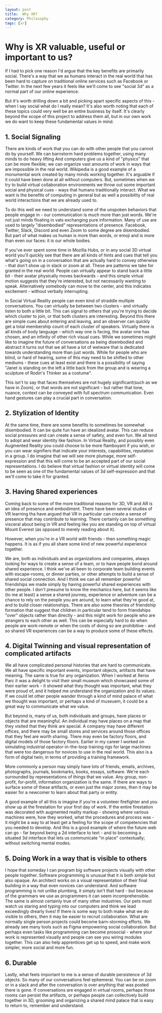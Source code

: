 ```yaml
---
layout: post
title:  Why XR?
category: Philosophy
tags: [xr]
---
```


# Why is XR valuable, useful or important to us?

If I had to pick one reason I'd argue that the key benefits are primarily social. There's a way that we as humans interact in the real world that has been hard to capture on traditional online services such as Facebook or Twitter. In the next few years it feels like we'll come to see "social 3d" as a normal part of our online experience.

But it's worth drilling down a bit and picking apart specific aspects of this - when I say social what do I really mean? It's also worth noting that each of these topics could very well be an entire business by itself. It's clearly beyond the scope of this project to address them all, but in our own work we do want to keep these fundamental values in mind.

## 1. Social Signaling

There are kinds of work that you can do with other people that you cannot do by yourself. We can barnstorm hard problems together, using many minds to do heavy lifting And computers give us a kind of "physics" that can be more flexible; we can organize vast amounts of work in ways that are impossible in the real world. Wikipedia is a good example of a monumental work created by many minds working together. It's arguable if it could have been done at all without computers. But, sometimes when we try to build virtual collaboration environments we throw out some important social and physical cues - ways that humans traditionally interact. What we want is the benefits of computing in general but as well a possibility of real world interactions that we are already used to.

To do this well we need to understand some of the unspoken behaviors that people engage in - our communication is much more than just words. We're not just minds
floating in vats exchanging pure information. Many of use are used to largely "disembodied" representations of presence. Facebook, Twitter, Slack, Discord and even Zoom to some degree are disembodied. But part of what makes us human is more than words, or emoji and is more than even our faces: it is our whole bodies.

If you've ever spent some time in Mozilla Hubs, or in any social 3D virtual world you'll quickly see that there are all kinds of hints and cues that tell you what's going on in a conversation that are actually hard to convey otherwise - that don't show up in slack or zoom at all. These are patterns we take for granted in the real world. People can virtually appear to stand back a little bit - their avatar physically moves backwards - and this simple virtual motion suggests that they're interested, but not necessarily wanting to speak. Alternatively somebody can move to the center, and this indicates excitement - without verbally interrupting.

In Social Virtual Reality people can even kind of straddle multiple conversations. You can virtually be between two clusters - and virtually listen to both a little bit. This can signal to others that you're trying to decide which cluster to join, or that both clusters are interesting. Beyond this there are simple cues about entering and leaving, and an observer can quickly get a total membership count of each cluster of speakers. Virtually there is all kinds of body language - which way one is facing, the avatar one has chosen, and an infinity of other rich visual cues. While we sometimes might like to imagine the future of conversations as being disembodied and abstract it turns out that we all have a lot of wetware that is dedicated towards understanding more than just words. While for people who are blind, or hard of hearing, some of this may need to be shifted to other mediums - these cues at least exist and there is a possibility of saying "Janet is standing on the left a little back from the group and is wearing a sculpture of Rodin's Thinker as a costume".

This isn't to say that faces themselves are not hugely significant(such as we have in Zoom), or that words are not significant - but rather that tone, nuance, context can be conveyed with full spectrum communication. Even hand gestures can play a crucial part in conversation.

## 2. Stylization of Identity

At the same time, there are some benefits to sometimes be somewhat disembodied. It can be quite fun have an idealized avatar. This can reduce social pressures and can create a sense of safety, and even fun. We all tend to adopt and wear identity like fashion. In Virtual Reality, and possibly even Augmented Reality you could
choose to be more flamboyant if you wish, or you can wear signifiers that indicate your interests, capabilities, reputation in a group. I do imagine that we will
see more plumage, more self-expression and that this will come to be an accepted part of our social representations. I do believe that virtual fashion or
virtual identity will come to be seen as one of the fundamental values of 3d self-expression and that we'll come to take it for granted.

## 3. Having Shared experiences

Coming back to some of the more traditional reasons for 3D, VR and AR is an idea of presence and embodiment. There have been several studies of VR learning tha
have argued that VR in particular can create a sense of presence that may contribute to learning. There certainly can be something visceral about being in VR
and feeling like you are standing on top of virtual Mount Everest (as opposed to merely reading about it).

However, when you're in a VR world *with* friends - then something magic happens. It is as if you all share some kind of new powerful experience together.

We are, both as individuals and as organizations and companies, always looking for ways to create a sense of a team, or to have people bond around shared experience.
I think we've all been to corporate team building events with escape-rooms, or dinner parties, or other attempts to build a sense of shared social connection.
And I think we can all remember powerful friendships we made simply by having powerful shared experiences with other people. I don't presume to know the mechanics
here, but it seems like (to me at least) a sense a shared journey, experience or adventure can be a chance to rely on the people you are around, to learn what
they're good at, and to build closer relationships. There are also some theories of friendship formation that suggest that children in particular tend to form
friendships "over" objects rather than directly - and this might work for people who are strangers to each other as well. This can be especially hard to do when
people are work-remote or when the costs of doing so are prohibitive - and so shared VR experiences can be a way to produce some of these effects.

## 4. Digital Twinning and visual representation of complicated artifacts

We all have complicated personal histories that are hard to communicate. We all have specific important events, important objects, artifacts that have meaning.
The same is true for any organization. When I worked at Xerox Parc it was a delight to visit their small museum which showcased some of their earlier work - it
showed what they thought was important, what they were proud of, and it helped me understand the organization and its values. If we could let other people wander
through a kind of mind palace of what we thought was important, or perhaps a kind of museuem, it could be a great way to communicate what we value.

But beyond is, many of us, both individuals and groups, have places or objects that are meaningful. An individual may have places on a map that they visited that
they think are special. A company may have different offices, and there may be small stores and services around those offices that they feel are worth sharing.
There may even be factory floors, and digital models of those factory floors. Earlier in my career I worked on simulating industrial operator-in-the-loop
training rigs for large machines that were too dangerous for novices to use in the real world. This also is a form of digital twin; in terms of providing a
training framework.

More commonly a person may simply have lots of friends, emails, archives, photographs, journals, bookmarks, books, essays, software. We're each surrounded by
representations of things that we value. Any group, non-profit, for-profit, information organization is the same. If there are ways to surface some of these
artifacts, or even just the major zones, then it may be easier for a newcomer to learn about that party or entity.

A good example of all this is imagine if you're a volunteer firefighter and you show up at the firestation for your first day of work. If the entire firestation
was decorated with augmented reality markup - showing where various machines were, how they worked, what the procedures and process was - it might be a way to
at least get a feeling for the scope of competencies that you needed to develop. And this is a good example of where the future web can go - far beyond being a 2d
interface to text - and to becoming a situated 3d interface that lets us communicate "in place" contextually; without switching mental modes.

## 5. Doing Work in a way that is visible to others

I hope that someday I can program big software projects visually with other people together. Software programming is unusual that it is both simple but also opaque. An architect works on a visual representation of their final building in a way that even novices can understand. And software programming is not unlike plumbing, it simply isn't that hard - but because of the grammars we use as programmers it can seem incomprehensible. The same is almost certainly true of many other industries. Our pets must watch us staring and typing into our computers and think we lead exceedingly drearly lives! If there is some way to both make what we do visible to others, then it may be easier to recruit collaboration. What are normally single person projects could become barn-storming efforts. We already see many tools such as Figma empowering social collaboration. But perhaps even tasks like programming can become prosocial - where your work is represented visually and people can see you wiring modules together. This can also help apprentices get up to speed, and make work simpler, more social and more fun.

## 6. Durable

Lastly, what feels important to me is a sense of durable persistence of 3d objects. So many of our conversations feel ephemeral. You can be on zoom or in a slack
and after the conversation is over anything that was posted there is gone. If conversations are engaged in virtual rooms, perhaps those rooms can persist the
artifacts, or perhaps people can collectively build together in 3D, grooming and organizing a shared mind palace that is easy to return to, remember and understand.


